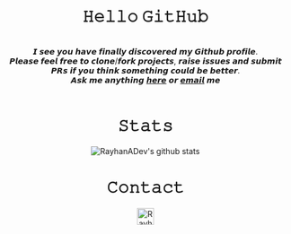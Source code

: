 <div align="center">
<h1>𝙷𝚎𝚕𝚕𝚘 𝙶𝚒𝚝𝙷𝚞𝚋</h1>

<br>
𝙄 𝙨𝙚𝙚 𝙮𝙤𝙪 𝙝𝙖𝙫𝙚 𝙛𝙞𝙣𝙖𝙡𝙡𝙮 𝙙𝙞𝙨𝙘𝙤𝙫𝙚𝙧𝙚𝙙 𝙢𝙮 𝙂𝙞𝙩𝙝𝙪𝙗 𝙥𝙧𝙤𝙛𝙞𝙡𝙚. <br>
𝙋𝙡𝙚𝙖𝙨𝙚 𝙛𝙚𝙚𝙡 𝙛𝙧𝙚𝙚 𝙩𝙤 𝙘𝙡𝙤𝙣𝙚/𝙛𝙤𝙧𝙠 𝙥𝙧𝙤𝙟𝙚𝙘𝙩𝙨, 𝙧𝙖𝙞𝙨𝙚 𝙞𝙨𝙨𝙪𝙚𝙨 𝙖𝙣𝙙 𝙨𝙪𝙗𝙢𝙞𝙩 𝙋𝙍𝙨 𝙞𝙛 𝙮𝙤𝙪 𝙩𝙝𝙞𝙣𝙠 𝙨𝙤𝙢𝙚𝙩𝙝𝙞𝙣𝙜 𝙘𝙤𝙪𝙡𝙙 𝙗𝙚 𝙗𝙚𝙩𝙩𝙚𝙧. <br>
𝘼𝙨𝙠 𝙢𝙚 𝙖𝙣𝙮𝙩𝙝𝙞𝙣𝙜 <a href="https://github.com/RayhanADev/RayhanADev/issues/new"><b>𝙝𝙚𝙧𝙚</b></a> 𝙤𝙧 <a href="mailto:rayhan@furretmail.ml"><b>𝙚𝙢𝙖𝙞𝙡</b></a> 𝙢𝙚<br>
<br>

<h1>𝚂𝚝𝚊𝚝𝚜</h1>

![RayhanADev's github stats](https://github-readme-stats.vercel.app/api?username=RayhanADev&theme=gruvbox&show_icons=true)<br>

<h1>𝙲𝚘𝚗𝚝𝚊𝚌𝚝</h1>

<a href="https://dev.to/rayhanadev">
  <img src="https://d2fltix0v2e0sb.cloudfront.net/dev-badge.svg" alt="RayhanADev's DEV Profile" height="30" width="30">
</a>
</div>
